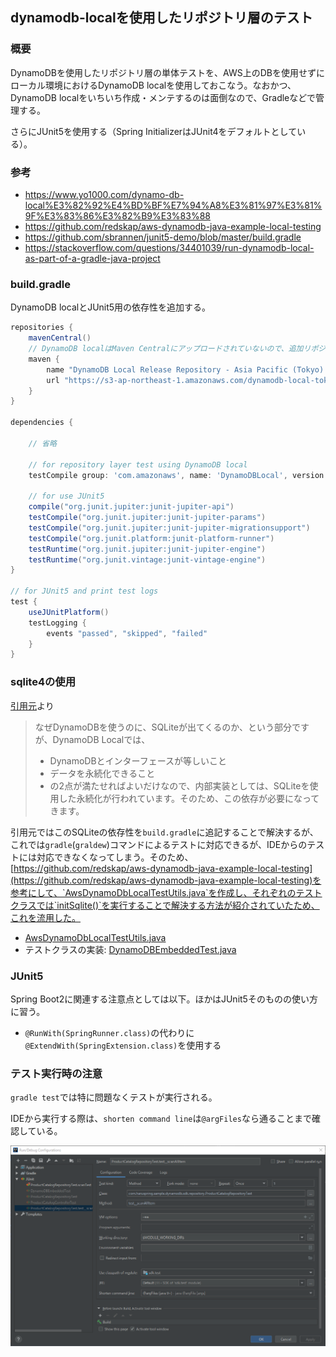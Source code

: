 ## dynamodb-localを使用したリポジトリ層のテスト

### 概要

DynamoDBを使用したリポジトリ層の単体テストを、AWS上のDBを使用せずにローカル環境におけるDynamoDB localを使用しておこなう。なおかつ、DynamoDB localをいちいち作成・メンテするのは面倒なので、Gradleなどで管理する。

さらにJUnit5を使用する（Spring InitializerはJUnit4をデフォルトとしている）。

### 参考

- https://www.yo1000.com/dynamo-db-local%E3%82%92%E4%BD%BF%E7%94%A8%E3%81%97%E3%81%9F%E3%83%86%E3%82%B9%E3%83%88
- https://github.com/redskap/aws-dynamodb-java-example-local-testing
- https://github.com/sbrannen/junit5-demo/blob/master/build.gradle
- https://stackoverflow.com/questions/34401039/run-dynamodb-local-as-part-of-a-gradle-java-project

### build.gradle

DynamoDB localとJUnit5用の依存性を追加する。

```groovy
repositories {
    mavenCentral()
    // DynamoDB localはMaven Centralにアップロードされていないので、追加リポジトリを指定する。
    maven {
        name "DynamoDB Local Release Repository - Asia Pacific (Tokyo) Region"
        url "https://s3-ap-northeast-1.amazonaws.com/dynamodb-local-tokyo/release"
    }
}

dependencies {

    // 省略

    // for repository layer test using DynamoDB local
    testCompile group: 'com.amazonaws', name: 'DynamoDBLocal', version: '1.11.477'

    // for use JUnit5
    compile("org.junit.jupiter:junit-jupiter-api")
    testCompile("org.junit.jupiter:junit-jupiter-params")
    testCompile("org.junit.jupiter:junit-jupiter-migrationsupport")
    testCompile("org.junit.platform:junit-platform-runner")
    testRuntime("org.junit.jupiter:junit-jupiter-engine")
    testRuntime("org.junit.vintage:junit-vintage-engine")
}

// for JUnit5 and print test logs
test {
    useJUnitPlatform()
    testLogging {
        events "passed", "skipped", "failed"
    }
}
```

### sqlite4の使用

[引用元](https://www.yo1000.com/dynamo-db-local%E3%82%92%E4%BD%BF%E7%94%A8%E3%81%97%E3%81%9F%E3%83%86%E3%82%B9%E3%83%88)より

> なぜDynamoDBを使うのに、SQLiteが出てくるのか、という部分ですが、DynamoDB Localでは、
>
> - DynamoDBとインターフェースが等しいこと
> - データを永続化できること
> - の2点が満たせればよいだけなので、内部実装としては、SQLiteを使用した永続化が行われています。そのため、この依存が必要になってきます。

引用元ではこのSQLiteの依存性を`build.gradle`に追記することで解決するが、これでは`gradle`(`graldew`)コマンドによるテストに対応できるが、IDEからのテストには対応できなくなってしまう。そのため、[https://github.com/redskap/aws-dynamodb-java-example-local-testing](https://github.com/redskap/aws-dynamodb-java-example-local-testing)を参考にして、`AwsDynamoDbLocalTestUtils.java`を作成し、それぞれのテストクラスでは`initSqlite()`を実行することで解決する方法が紹介されていたため、これを流用した。

- [AwsDynamoDbLocalTestUtils.java](..\src\test\java\com\haruspring\sample\dynamodb\sdk\repository\AwsDynamoDbLocalTestUtils.java)
- テストクラスの実装: [DynamoDBEmbeddedTest.java](..\src\test\java\com\haruspring\sample\dynamodb\sdk\repository\DynamoDBEmbeddedTest.java)

### JUnit5

Spring Boot2に関連する注意点としては以下。ほかはJUnit5そのものの使い方に習う。

- `@RunWith(SpringRunner.class)`の代わりに`@ExtendWith(SpringExtension.class)`を使用する

### テスト実行時の注意

`gradle test`では特に問題なくテストが実行される。

IDEから実行する際は、`shorten command line`は`@argFiles`なら通ることまで確認している。

![](img/2019-05-19-21-03-00.png)
